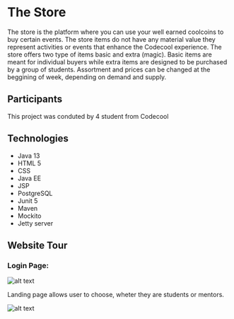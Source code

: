 # The Store
The store is the platform where you can use your well earned coolcoins to buy certain events. 
The store items do not have any material value they represent activities or events that enhance the Codecool experience. 
The store offers two type of items basic and extra (magic). Basic items are meant for individual buyers while extra items are designed to be purchased by a group of students. 
Assortment and prices can be changed at the beggining of week, depending on demand and supply.

## Participants 
This project was conduted by 4 student from Codecool

## Technologies
- Java 13
- HTML 5
- CSS
- Java EE
- JSP
- PostgreSQL
- Junit 5
- Maven
- Mockito
- Jetty server


## Website Tour

### Login Page: 

![alt text](https://user-images.githubusercontent.com/57062670/110766315-5122d380-8255-11eb-9179-879fbf879b17.png)

Landing page allows user to choose, wheter they are students or mentors. 


![alt text](https://user-images.githubusercontent.com/57062670/110766538-8f1ff780-8255-11eb-894a-5c9b407a6367.png)

###
